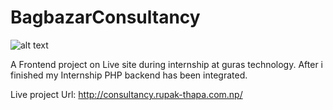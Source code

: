 # BagbazarConsultancy
![alt text](https://i.imgur.com/FLPwC0X.png)

A Frontend project on Live site during internship at guras technology. After i finished my Internship PHP backend has been integrated.

Live project Url: http://consultancy.rupak-thapa.com.np/


